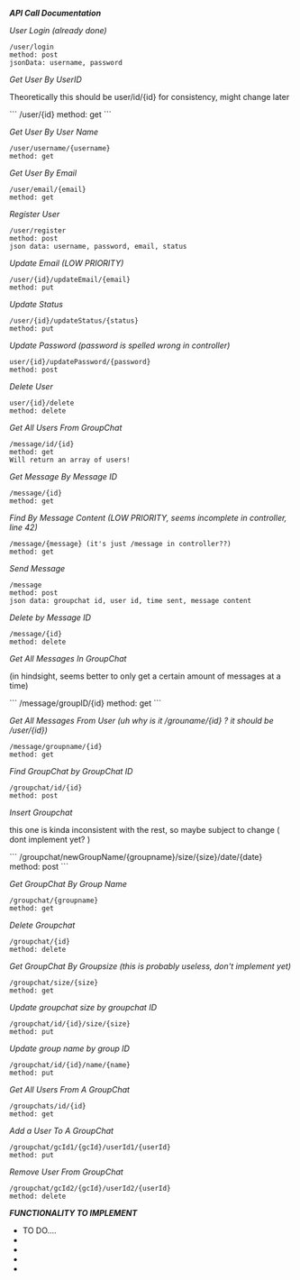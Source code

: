 ***API Call Documentation***

*User Login (already done)*
```
/user/login
method: post
jsonData: username, password
```

*Get User By UserID*
<p>Theoretically this should be user/id/{id} for consistency, might change later</p>
```
/user/{id}
method: get
```

*Get User By User Name*

```
/user/username/{username}
method: get
```

*Get User By Email*

```
/user/email/{email}
method: get
```

*Register User*

```
/user/register
method: post
json data: username, password, email, status
```

*Update Email (LOW PRIORITY)*
```
/user/{id}/updateEmail/{email}
method: put
```

*Update Status*

```
/user/{id}/updateStatus/{status}
method: put
```

*Update Password (password is spelled wrong in controller)*

```
user/{id}/updatePassword/{password}
method: post
```

*Delete User*

```
user/{id}/delete
method: delete
```

*Get All Users From GroupChat*

```
/message/id/{id}
method: get
Will return an array of users!
```

*Get Message By Message ID*

```
/message/{id}
method: get
```

*Find By Message Content (LOW PRIORITY, seems incomplete in controller, line 42)*

```
/message/{message} (it's just /message in controller??)
method: get
```

*Send Message*

```
/message
method: post
json data: groupchat id, user id, time sent, message content
```

*Delete by Message ID*

```
/message/{id}
method: delete
```

*Get All Messages In GroupChat*
<p>(in hindsight, seems better to only get a certain amount of messages at a time)</p>
```
/message/groupID/{id}
method: get
```

*Get All Messages From User (uh why is it /grouname/{id} ? it should be /user/{id})*

```
/message/groupname/{id}
method: get
```

*Find GroupChat by GroupChat ID*

```
/groupchat/id/{id}
method: post
```

*Insert Groupchat*
<p>this one is kinda inconsistent with the rest, so maybe subject to change ( dont implement yet? )</p>
```
/groupchat/newGroupName/{groupname}/size/{size}/date/{date}
method: post
```

*Get GroupChat By Group Name*

```
/groupchat/{groupname}
method: get
```

*Delete Groupchat*

```
/groupchat/{id}
method: delete
```

*Get GroupChat By Groupsize (this is probably useless, don't implement yet)*

```
/groupchat/size/{size}
method: get
```

*Update groupchat size by groupchat ID*

```
/groupchat/id/{id}/size/{size}
method: put
```

*Update group name by group ID*

```
/groupchat/id/{id}/name/{name}
method: put
```

*Get All Users From A GroupChat*

```
/groupchats/id/{id}
method: get
```

*Add a User To A GroupChat*

```
/groupchat/gcId1/{gcId}/userId1/{userId}
method: put
```

*Remove User From GroupChat*

```
/groupchat/gcId2/{gcId}/userId2/{userId}
method: delete
```

***FUNCTIONALITY TO IMPLEMENT***
<ul>
    <li>TO DO....</li>
    <li> </li>
    <li> </li>
    <li> </li>
    <li> </li>
</ul>